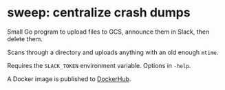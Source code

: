 # sweep: centralize crash dumps

Small Go program to upload files to GCS, announce them in Slack, then delete them.

Scans through a directory and uploads anything with an old enough `mtime`.

Requires the `SLACK_TOKEN` environment variable. Options in `-help`.

A Docker image is published to [DockerHub](https://hub.docker.com/repository/docker/pcarrier/sweep).
